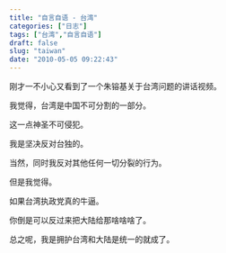 ```yaml
---
title: "自言自语 - 台湾"
categories: ["日志"]
tags: ["台湾","自言自语"]
draft: false
slug: "taiwan"
date: "2010-05-05 09:22:43"
---
```


刚才一不小心又看到了一个朱镕基关于台湾问题的讲话视频。

我觉得，台湾是中国不可分割的一部分。

这一点神圣不可侵犯。

我是坚决反对台独的。

当然，同时我反对其他任何一切分裂的行为。

但是我觉得。

如果台湾执政党真的牛逼。

你倒是可以反过来把大陆给那啥啥啥了。

总之呢，我是拥护台湾和大陆是统一的就成了。
